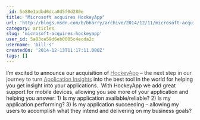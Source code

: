 ```yaml
---
_id: 5a88e1adbd6dca0d5f0d280e
title: "Microsoft acquires HockeyApp"
url: 'http://blogs.msdn.com/b/bharry/archive/2014/12/11/microsoft-acquires-hockeyapp.aspx'
category: articles
slug: 'microsoft-acquires-hockeyapp'
user_id: 5a83ce59d6eb0005c4ecda2c
username: 'bill-s'
createdOn: '2014-12-13T11:17:11.000Z'
tags: []
---
```


I’m excited to announce our acquisition of <a style="color: #707070" href="http://hockeyapp.net/features/">HockeyApp</a><span style="color: #424242"> – the next step in our journey to turn </span><a style="color: #707070" href="http://www.visualstudio.com/en-us/explore/application-insights-vs.aspx">Application Insights</a> into the best tool in the world for helping you get insight into your applications.  With HockeyApp we add great support for mobile devices, allowing you see more of your application and helping you answer: 1) Is my application available/reliable? 2) Is my application performing? 3) Is my application succeeding – allowing my users to accomplish what they intend and delivering on my business goals?
